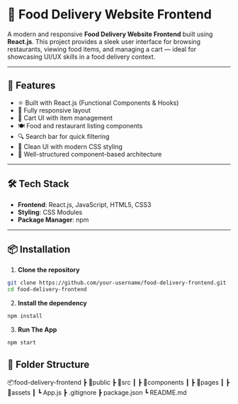 # 🍕 Food Delivery Website Frontend

A modern and responsive **Food Delivery Website Frontend** built using **React.js**. This project provides a sleek user interface for browsing restaurants, viewing food items, and managing a cart — ideal for showcasing UI/UX skills in a food delivery context.

---

## 🚀 Features

- ⚛️ Built with React.js (Functional Components & Hooks)
- 📱 Fully responsive layout
- 🛒 Cart UI with item management
- 🍽️ Food and restaurant listing components
- 🔍 Search bar for quick filtering
- 🎨 Clean UI with modern CSS styling
- 📁 Well-structured component-based architecture

---


## 🛠️ Tech Stack

- **Frontend**: React.js, JavaScript, HTML5, CSS3
- **Styling**: CSS Modules 
- **Package Manager**: npm 

---

## 📦 Installation

1. **Clone the repository**

```bash
git clone https://github.com/your-username/food-delivery-frontend.git
cd food-delivery-frontend
```
2. **Install the dependency**

```bash
npm install
```
3. **Run The App**

```bash
npm start
```

## 📌 Folder Structure
📦food-delivery-frontend
 ┣ 📂public
 ┣ 📂src
 ┃ ┣ 📂components
 ┃ ┣ 📂pages
 ┃ ┣ 📂assets
 ┃ ┗ App.js
 ┣ .gitignore
 ┣ package.json
 ┗ README.md

